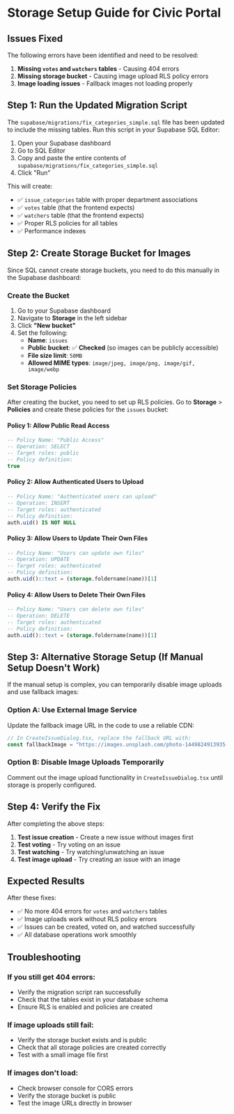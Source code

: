 # Storage Setup Guide for Civic Portal

## Issues Fixed

The following errors have been identified and need to be resolved:

1. **Missing `votes` and `watchers` tables** - Causing 404 errors
2. **Missing storage bucket** - Causing image upload RLS policy errors
3. **Image loading issues** - Fallback images not loading properly

## Step 1: Run the Updated Migration Script

The `supabase/migrations/fix_categories_simple.sql` file has been updated to include the missing tables. Run this script in your Supabase SQL Editor:

1. Open your Supabase dashboard
2. Go to SQL Editor
3. Copy and paste the entire contents of `supabase/migrations/fix_categories_simple.sql`
4. Click "Run"

This will create:
- ✅ `issue_categories` table with proper department associations
- ✅ `votes` table (that the frontend expects)
- ✅ `watchers` table (that the frontend expects)
- ✅ Proper RLS policies for all tables
- ✅ Performance indexes

## Step 2: Create Storage Bucket for Images

Since SQL cannot create storage buckets, you need to do this manually in the Supabase dashboard:

### Create the Bucket

1. Go to your Supabase dashboard
2. Navigate to **Storage** in the left sidebar
3. Click **"New bucket"**
4. Set the following:
   - **Name**: `issues`
   - **Public bucket**: ✅ **Checked** (so images can be publicly accessible)
   - **File size limit**: `50MB`
   - **Allowed MIME types**: `image/jpeg, image/png, image/gif, image/webp`

### Set Storage Policies

After creating the bucket, you need to set up RLS policies. Go to **Storage** > **Policies** and create these policies for the `issues` bucket:

#### Policy 1: Allow Public Read Access
```sql
-- Policy Name: "Public Access"
-- Operation: SELECT
-- Target roles: public
-- Policy definition:
true
```

#### Policy 2: Allow Authenticated Users to Upload
```sql
-- Policy Name: "Authenticated users can upload"
-- Operation: INSERT
-- Target roles: authenticated
-- Policy definition:
auth.uid() IS NOT NULL
```

#### Policy 3: Allow Users to Update Their Own Files
```sql
-- Policy Name: "Users can update own files"
-- Operation: UPDATE
-- Target roles: authenticated
-- Policy definition:
auth.uid()::text = (storage.foldername(name))[1]
```

#### Policy 4: Allow Users to Delete Their Own Files
```sql
-- Policy Name: "Users can delete own files"
-- Operation: DELETE
-- Target roles: authenticated
-- Policy definition:
auth.uid()::text = (storage.foldername(name))[1]
```

## Step 3: Alternative Storage Setup (If Manual Setup Doesn't Work)

If the manual setup is complex, you can temporarily disable image uploads and use fallback images:

### Option A: Use External Image Service
Update the fallback image URL in the code to use a reliable CDN:

```typescript
// In CreateIssueDialog.tsx, replace the fallback URL with:
const fallbackImage = "https://images.unsplash.com/photo-1449824913935-59a10b8d2000?w=800&h=600&fit=crop";
```

### Option B: Disable Image Uploads Temporarily
Comment out the image upload functionality in `CreateIssueDialog.tsx` until storage is properly configured.

## Step 4: Verify the Fix

After completing the above steps:

1. **Test issue creation** - Create a new issue without images first
2. **Test voting** - Try voting on an issue
3. **Test watching** - Try watching/unwatching an issue
4. **Test image upload** - Try creating an issue with an image

## Expected Results

After these fixes:
- ✅ No more 404 errors for `votes` and `watchers` tables
- ✅ Image uploads work without RLS policy errors
- ✅ Issues can be created, voted on, and watched successfully
- ✅ All database operations work smoothly

## Troubleshooting

### If you still get 404 errors:
- Verify the migration script ran successfully
- Check that the tables exist in your database schema
- Ensure RLS is enabled and policies are created

### If image uploads still fail:
- Verify the storage bucket exists and is public
- Check that all storage policies are created correctly
- Test with a small image file first

### If images don't load:
- Check browser console for CORS errors
- Verify the storage bucket is public
- Test the image URLs directly in browser
